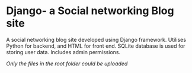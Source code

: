 # Django- a Social networking Blog site
A social networking blog site developed using Django framework. 
Utilises Python for backend, and HTML for front end. 
SQLite database is used for storing user data.
Includes admin permissions.



*Only the files in the root folder could be uploaded*
